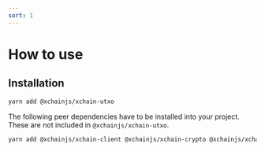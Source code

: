 ```yaml
---
sort: 1
---
```


# How to use

## Installation

```bash
yarn add @xchainjs/xchain-utxo
```

The following peer dependencies have to be installed into your project. These are not included in `@xchainjs/xchain-utxo`.

```bash
yarn add @xchainjs/xchain-client @xchainjs/xchain-crypto @xchainjs/xchain-util axios @xchainjs/xchain-utxo-providers
```

